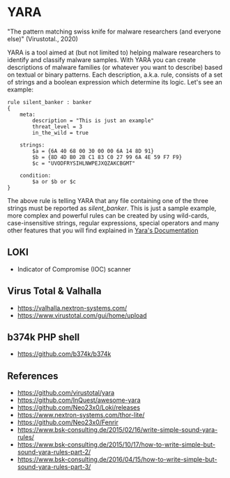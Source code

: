 # YARA

"The pattern matching swiss knife for malware researchers (and everyone else)" (Virustotal., 2020)

YARA is a tool aimed at (but not limited to) helping malware researchers to identify and classify malware samples. With YARA you can create descriptions of malware families (or whatever you want to describe) based on textual or binary patterns. Each description, a.k.a. rule, consists of a set of strings and a boolean expression which determine its logic. Let's see an example:

```
rule silent_banker : banker
{
    meta:
        description = "This is just an example"
        threat_level = 3
        in_the_wild = true

    strings:
        $a = {6A 40 68 00 30 00 00 6A 14 8D 91}
        $b = {8D 4D B0 2B C1 83 C0 27 99 6A 4E 59 F7 F9}
        $c = "UVODFRYSIHLNWPEJXQZAKCBGMT"

    condition:
        $a or $b or $c
}
```

The above rule is telling YARA that any file containing one of the three strings must be reported as *silent_banker*. This is just a sample example, more complex and powerful rules can be created by using wild-cards, case-insensitive strings, regular expressions, special operators and many other features that you will find explained in [Yara's Documentation](https://yara.readthedocs.io/en/stable/) 

## LOKI
- Indicator of Compromise (IOC) scanner

## Virus Total & Valhalla
- https://valhalla.nextron-systems.com/
- https://www.virustotal.com/gui/home/upload

## b374k PHP shell
- https://github.com/b374k/b374k

## References
- https://github.com/virustotal/yara
- https://github.com/InQuest/awesome-yara
- https://github.com/Neo23x0/Loki/releases
- https://www.nextron-systems.com/thor-lite/
- https://github.com/Neo23x0/Fenrir
- https://www.bsk-consulting.de/2015/02/16/write-simple-sound-yara-rules/
- https://www.bsk-consulting.de/2015/10/17/how-to-write-simple-but-sound-yara-rules-part-2/
- https://www.bsk-consulting.de/2016/04/15/how-to-write-simple-but-sound-yara-rules-part-3/

